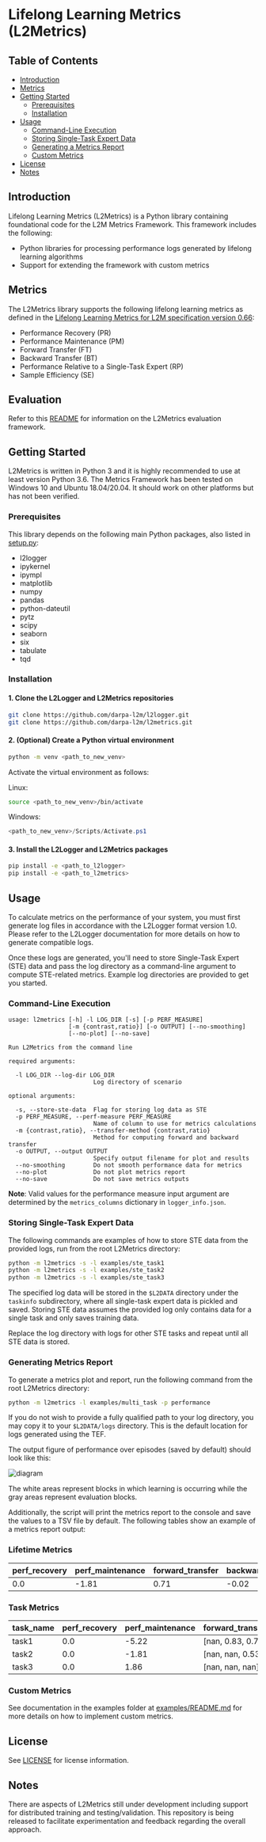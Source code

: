 # Lifelong Learning Metrics (L2Metrics)

## Table of Contents

- [Introduction](#introduction)
- [Metrics](#metrics)
- [Getting Started](#getting-started)
  - [Prerequisites](#prerequisites)
  - [Installation](#installation)
- [Usage](#usage)
  - [Command-Line Execution](#command-line-execution)
  - [Storing Single-Task Expert Data](#storing-single-task-expert-data)
  - [Generating a Metrics Report](#generating-a-metrics-report)
  - [Custom Metrics](#custom-metrics)
- [License](#license)
- [Notes](#notes)

## Introduction

Lifelong Learning Metrics (L2Metrics) is a Python library containing foundational code for the L2M Metrics Framework. This framework includes the following:

- Python libraries for processing performance logs generated by lifelong learning algorithms
- Support for extending the framework with custom metrics

## Metrics

The L2Metrics library supports the following lifelong learning metrics as defined in the [Lifelong Learning Metrics for L2M specification version 0.66](https://github.com/darpa-l2m/shared_docs/blob/master/working_groups/metrics/metrics_specifications/Lifelong_Learning_Metrics_for_L2M.docx):

- Performance Recovery (PR)
- Performance Maintenance (PM)
- Forward Transfer (FT)
- Backward Transfer (BT)
- Performance Relative to a Single-Task Expert (RP)
- Sample Efficiency (SE)

## Evaluation

Refer to this [README](./evaluation/README.md) for information on the L2Metrics evaluation framework.

## Getting Started

L2Metrics is written in Python 3 and it is highly recommended to use at least version Python 3.6. The Metrics Framework has been tested on Windows 10 and Ubuntu 18.04/20.04. It should work on other platforms but has not been verified.

### Prerequisites

This library depends on the following main Python packages, also listed in [setup.py](setup.py):

- l2logger
- ipykernel
- ipympl
- matplotlib
- numpy
- pandas
- python-dateutil
- pytz
- scipy
- seaborn
- six
- tabulate
- tqd

### Installation

#### 1. Clone the L2Logger and L2Metrics repositories

```bash
git clone https://github.com/darpa-l2m/l2logger.git
git clone https://github.com/darpa-l2m/l2metrics.git
```

#### 2. (Optional) Create a Python virtual environment

```bash
python -m venv <path_to_new_venv>
```

Activate the virtual environment as follows:

Linux:

```bash
source <path_to_new_venv>/bin/activate
```

Windows:

```powershell
<path_to_new_venv>/Scripts/Activate.ps1
```

#### 3. Install the L2Logger and L2Metrics packages

```bash
pip install -e <path_to_l2logger>
pip install -e <path_to_l2metrics>
```

## Usage

To calculate metrics on the performance of your system, you must first generate log files in accordance with the L2Logger format version 1.0. Please refer to the L2Logger documentation for more details on how to generate compatible logs.

Once these logs are generated, you'll need to store Single-Task Expert (STE) data and pass the log directory as a command-line argument to compute STE-related metrics. Example log directories are provided to get you started.

### Command-Line Execution

```
usage: l2metrics [-h] -l LOG_DIR [-s] [-p PERF_MEASURE]
                 [-m {contrast,ratio}] [-o OUTPUT] [--no-smoothing]
                 [--no-plot] [--no-save]

Run L2Metrics from the command line

required arguments:

  -l LOG_DIR --log-dir LOG_DIR
                        Log directory of scenario

optional arguments:

  -s, --store-ste-data  Flag for storing log data as STE
  -p PERF_MEASURE, --perf-measure PERF_MEASURE
                        Name of column to use for metrics calculations
  -m {contrast,ratio}, --transfer-method {contrast,ratio}
                        Method for computing forward and backward transfer
  -o OUTPUT, --output OUTPUT
                        Specify output filename for plot and results
  --no-smoothing        Do not smooth performance data for metrics
  --no-plot             Do not plot metrics report
  --no-save             Do not save metrics outputs
```

**Note**: Valid values for the performance measure input argument are determined by the `metrics_columns` dictionary in `logger_info.json`.

### Storing Single-Task Expert Data

The following commands are examples of how to store STE data from the provided logs, run from the root L2Metrics directory:

```bash
python -m l2metrics -s -l examples/ste_task1
python -m l2metrics -s -l examples/ste_task2
python -m l2metrics -s -l examples/ste_task3
```

The specified log data will be stored in the `$L2DATA` directory under the `taskinfo` subdirectory, where all single-task expert data is pickled and saved. Storing STE data assumes the provided log only contains data for a single task and only saves training data.

Replace the log directory with logs for other STE tasks and repeat until all STE data is stored.

### Generating Metrics Report

To generate a metrics plot and report, run the following command from the root L2Metrics directory:

```bash
python -m l2metrics -l examples/multi_task -p performance
```

If you do not wish to provide a fully qualified path to your log directory, you may copy it to your `$L2DATA/logs` directory. This is the default location for logs generated using the TEF.

The output figure of performance over episodes (saved by default) should look like this:

![diagram](examples/multi_task/multi_task.png)

The white areas represent blocks in which learning is occurring while the gray areas represent evaluation blocks.

Additionally, the script will print the metrics report to the console and save the values to a TSV file by default. The following tables show an example of a metrics report output:

### Lifetime Metrics

| perf_recovery | perf_maintenance | forward_transfer | backward_transfer | ste_rel_perf | sample_efficiency |
| ------------- | ---------------- | ---------------- | ----------------- | ------------ | ----------------- |
| 0.0           | -1.81            | 0.71             | -0.02             | 1.10         | 0.71              |

### Task Metrics

| task_name | perf_recovery | perf_maintenance | forward_transfer_contrast | backward_transfer_contrast | ste_rel_perf | sample_efficiency |
| --------- | ------------- | ---------------- | ------------------------- | -------------------------- | ------------ | ----------------- |
| task1     | 0.0           | -5.22            | [nan, 0.83, 0.71]         | [nan, 0.02, 0.0]           | 0.94         | 0.70              |
| task2     | 0.0           | -1.81            | [nan, nan, 0.53]          | [-0.02, nan, 0.01]         | 1.10         | 0.71              |
| task3     | 0.0           | 1.86             | [nan, nan, nan]           | [-0.04, -0.02, nan]        | 1.20         | 0.71              |

### Custom Metrics

See documentation in the examples folder at [examples/README.md](./examples/README.md) for more details on how to implement custom metrics.

## License

See [LICENSE](LICENSE) for license information.

## Notes

There are aspects of L2Metrics still under development including support for distributed training and testing/validation. This repository is being released to facilitate experimentation and feedback regarding the overall approach.
